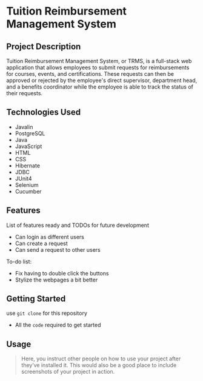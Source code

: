 # Tuition Reimbursement Management System

## Project Description

Tuition Reimbursement Management System, or TRMS, is a full-stack web application that allows employees to submit requests for reimbursements for courses, events, and certifications. These requests can then be approved or rejected by the employee's direct supervisor, department head, and a benefits coordinator while the employee is able to track the status of their requests.

## Technologies Used

* Javalin
* PostgreSQL
* Java
* JavaScript
* HTML
* CSS
* Hibernate
* JDBC
* JUnit4
* Selenium
* Cucumber

## Features

List of features ready and TODOs for future development
* Can login as different users
* Can create a request
* Can send a request to other users

To-do list:
* Fix having to double click the buttons
* Stylize the webpages a bit better

## Getting Started
   
use `git clone` for this repository

- All the `code` required to get started

## Usage

> Here, you instruct other people on how to use your project after they’ve installed it. This would also be a good place to include screenshots of your project in action.


